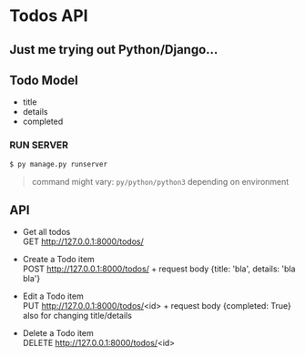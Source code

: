 # Todos API
## Just me trying out Python/Django...



## Todo Model
* title
* details
* completed

### **RUN SERVER**
```sh
$ py manage.py runserver
```
> command might vary: `py/python/python3` depending on environment

## API
* Get all todos  
GET http://127.0.0.1:8000/todos/

* Create a Todo item  
POST http://127.0.0.1:8000/todos/ + request body {title: 'bla', details: 'bla bla'}

* Edit a Todo item  
PUT http://127.0.0.1:8000/todos/<id\> + request body {completed: True} also for changing title/details

* Delete a Todo item  
DELETE http://127.0.0.1:8000/todos/<id\>

